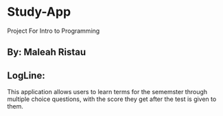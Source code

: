 # Study-App
Project For Intro to Programming

## By: Maleah Ristau

## LogLine: 
This application allows users to learn terms for the sememster through multiple choice questions, with the score they get after the test is given to them.
